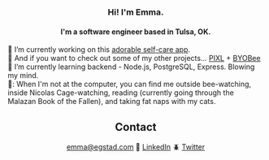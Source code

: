 <h3 align="center">Hi! I'm Emma.</h3>
<h4 align="center">I'm a software engineer based in Tulsa, OK.</h4>

:butterfly: I’m currently working on this [adorable self-care app](https://github.com/self-care-bear/self-care-bear).
<br>
:bug: And if you want to check out some of my other projects... [PIXL](https://github.com/PIXLAPP/pixel-art-project) + [BYOBee](https://github.com/BYOBee-Project/BYOBee)
<br>
:ant: I’m currently learning backend - Node.js, PostgreSQL, Express. Blowing my mind.
<br>
🐝: When I'm not at the computer, you can find me outside bee-watching, inside Nicolas Cage-watching, reading (currently going through the Malazan Book of the Fallen), and taking fat naps with my cats.

## <div align='center'>Contact</div>
<div align='center'><a href='mailto:emma@egstad.com'>emma@egstad.com</a> 🐞 <a href='https://www.linkedin.com/in/emmaegstad/'>LinkedIn</a> 🪲 <a href='https://www.twitter.com/emmaegstad'>Twitter</a>
</div>
